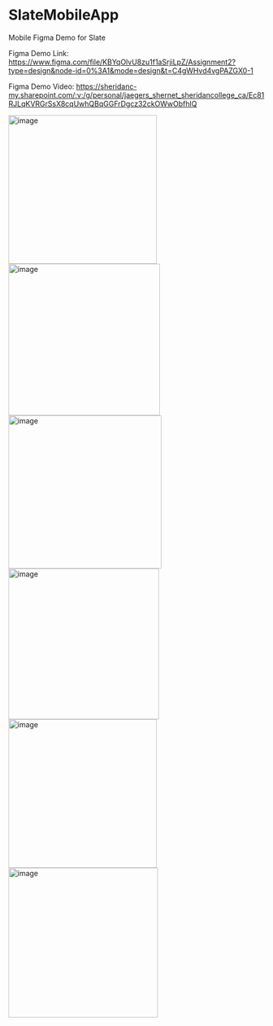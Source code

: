 # SlateMobileApp
Mobile Figma Demo for Slate

Figma Demo Link: https://www.figma.com/file/KBYqOlvU8zu1f1aSrjiLpZ/Assignment2?type=design&node-id=0%3A1&mode=design&t=C4gWHvd4vgPAZGX0-1

Figma Demo Video: https://sheridanc-my.sharepoint.com/:v:/g/personal/jaegers_shernet_sheridancollege_ca/Ec81RJLqKVRGrSsX8cqUwhQBqGGFrDgcz32ckOWwObfhlQ

<img width="292" alt="image" src="https://github.com/SeanJaeger/SlateMobileApp/assets/46542814/0d7a3772-1209-4564-956d-dc2836e3d913">
<img width="298" alt="image" src="https://github.com/SeanJaeger/SlateMobileApp/assets/46542814/84224f2e-7d1f-4c30-b1cd-31686322501e">
<img width="301" alt="image" src="https://github.com/SeanJaeger/SlateMobileApp/assets/46542814/12764f78-f91d-43b7-b0d9-1099d6114ede">
<img width="296" alt="image" src="https://github.com/SeanJaeger/SlateMobileApp/assets/46542814/cc3f6208-443e-4838-989b-af9487bb48a4">
<img width="292" alt="image" src="https://github.com/SeanJaeger/SlateMobileApp/assets/46542814/22a42071-d128-4e1a-bc9d-8c8d139210ff">
<img width="294" alt="image" src="https://github.com/SeanJaeger/SlateMobileApp/assets/46542814/8e980df8-e5bb-48f5-802b-92e1a03bb33a">
